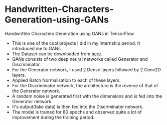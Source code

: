 # Handwritten-Characters-Generation-using-GANs
Handwritten Characters Generation using GANs in TensorFlow

* This is one of the cool projects I did in my internship period. It introduced me to GANs.
* The Dataset can be downloaded from [here](https://www.kaggle.com/sachinpatel21/az-handwritten-alphabets-in-csv-format).
* GANs consists of two deep neural networks called Generator and Discriminator.
* For the Generator network, I used 2 Dense layers followed by 2 Conv2D layers.
* Applied Batch Normalisation to each of these layers.
* For the Discriminator network, the architecture is the reverse of that of the Generator network.
* A random noise is generated first with the dimensions and is fed into the Generator network.
* It's output(fake data) is then fed into the Discriminator network.
* The model is trained for 80 epochs and observed quite a lot of improvement during the training period.
